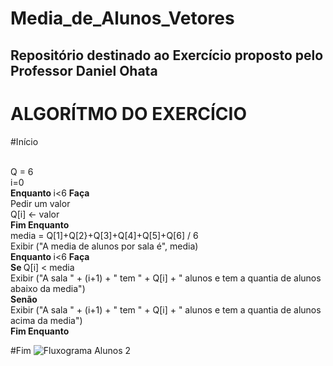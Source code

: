 # Media_de_Alunos_Vetores
## Repositório destinado ao Exercício proposto pelo Professor Daniel Ohata

# ALGORÍTMO DO EXERCÍCIO

#Início

<br>Q = 6
<br>i=0
<br><b> Enquanto </b> i<6 <b> Faça </b>
   <br>Pedir um valor
   <br>Q[i] <- valor
<br><b> Fim Enquanto </b>
<br>media = Q[1]+Q[2}+Q[3]+Q[4]+Q[5]+Q[6] / 6
<br>Exibir ("A media de alunos por sala é", media)
<br><b> Enquanto </b> i<6 <b> Faça </b>
  <br> <b> Se </b> Q[i] < media
     <br> Exibir ("A sala " + (i+1) + " tem " + Q[i] + " alunos e tem a quantia de alunos abaixo da media")
   <br><b> Senão </b> 
      <br>Exibir ("A sala " + (i+1) + " tem " + Q[i] + " alunos e tem a quantia de alunos acima da media")
<br><b> Fim Enquanto </b>

#Fim
![Fluxograma Alunos 2](https://user-images.githubusercontent.com/69513119/173472585-322c7458-2e4d-4ac9-b5a0-963ca586b1c8.png)
